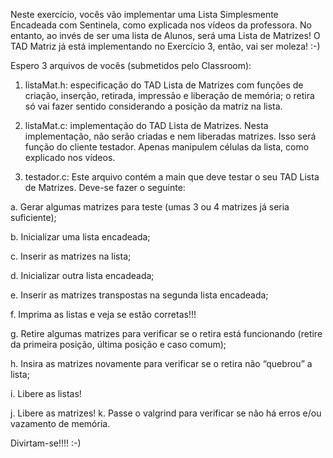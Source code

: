 Neste exercício, vocês vão implementar uma Lista Simplesmente Encadeada com Sentinela, como explicada nos vídeos da professora. No entanto, ao invés de ser uma lista de Alunos, será uma Lista de Matrizes! O TAD Matriz já está implementando no Exercício 3, então, vai ser moleza! :-)

Espero 3 arquivos de vocês (submetidos pelo Classroom):

1) listaMat.h: especificação do TAD Lista de Matrizes com funções de criação, inserção, retirada, impressão e liberação de memória; o retira só vai fazer sentido considerando a posição da matriz na lista.

2) listaMat.c: implementação do TAD Lista de Matrizes. Nesta implementação, não serão criadas e nem liberadas matrizes. Isso será função do cliente testador. Apenas manipulem células da lista, como explicado nos vídeos.

3) testador.c: Este arquivo contém a main que deve testar o seu TAD Lista de Matrizes. Deve-se fazer o seguinte:

a. Gerar algumas matrizes para teste (umas 3 ou 4 matrizes já seria suficiente);

b. Inicializar uma lista encadeada;

c. Inserir as matrizes na lista;

d. Inicializar outra lista encadeada;

e. Inserir as matrizes transpostas na segunda lista encadeada;

f. Imprima as listas e veja se estão corretas!!!

g. Retire algumas matrizes para verificar se o retira está funcionando (retire da primeira posição, última posição e caso comum);

h. Insira as matrizes novamente para verificar se o retira não “quebrou” a lista;

i. Libere as listas!

j. Libere as matrizes!
k. Passe o valgrind para verificar se não há erros e/ou vazamento de memória.

Divirtam-se!!!! :-)